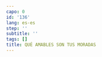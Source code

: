 ```yaml
---
capo: 0
id: '136'
lang: es-es
step: ''
subtitle: ''
tags: []
title: QUÉ AMABLES SON TUS MORADAS
---
```

